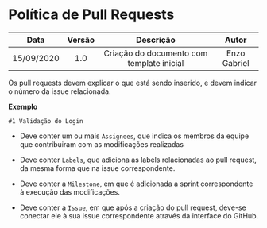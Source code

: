 # Política de Pull Requests

| Data       | Versão | Descrição            | Autor             |
|:----------:|:------:|:--------------------:|:-----------------:|
| 15/09/2020 | 1.0 | Criação do documento com template inicial  | Enzo Gabriel|

Os pull requests devem explicar o que está sendo inserido, e devem indicar o número da issue relacionada.

<b>Exemplo</b>

```
#1 Validação do Login
```

* Deve conter um ou mais ```Assignees```, que indica os membros da equipe que contribuiram com as modificações realizadas

* Deve conter ```Labels```, que adiciona as labels relacionadas ao pull request, da mesma forma que na issue correspondente.

* Deve conter a ```Milestone```, em que é adicionada a sprint correspondente à execução das modificações.

* Deve conter a ```Issue```, em que após a criação do pull request, deve-se conectar ele à sua issue correspondente através da interface do GitHub.